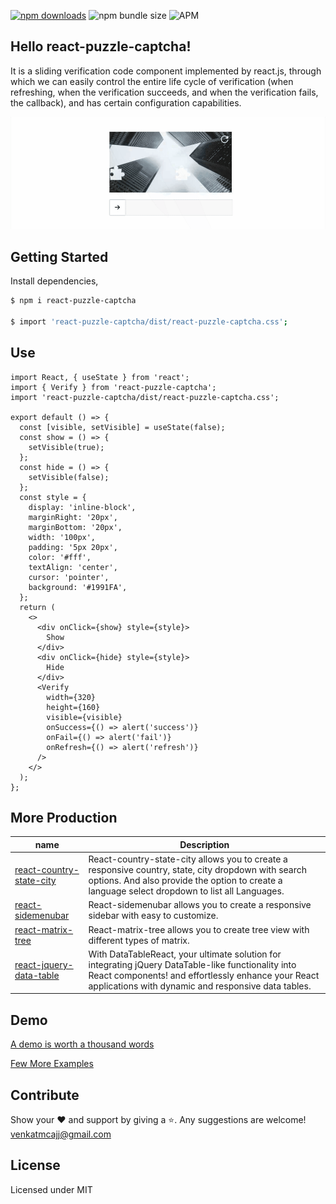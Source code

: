 [![npm downloads](https://img.shields.io/npm/dm/react-puzzle-captcha.svg?style=flat-square)](http://npm-stat.com/charts.html?package=react-puzzle-captcha) ![npm bundle size](https://img.shields.io/bundlephobia/minzip/react-puzzle-captcha) ![APM](https://img.shields.io/npm/l/react-puzzle-captcha?style=flat-square)

## Hello react-puzzle-captcha!

It is a sliding verification code component implemented by react.js, through which we can easily control the entire life cycle of verification (when refreshing, when the verification succeeds, and when the verification fails, the callback), and has certain configuration capabilities.

![demo.gif](https://raw.githubusercontent.com/venkatmcajj/react-puzzle-captcha/master/docs/slider.gif)

## Getting Started

Install dependencies,

```bash
$ npm i react-puzzle-captcha

$ import 'react-puzzle-captcha/dist/react-puzzle-captcha.css';
```

## Use

```tsx
import React, { useState } from 'react';
import { Verify } from 'react-puzzle-captcha';
import 'react-puzzle-captcha/dist/react-puzzle-captcha.css';

export default () => {
  const [visible, setVisible] = useState(false);
  const show = () => {
    setVisible(true);
  };
  const hide = () => {
    setVisible(false);
  };
  const style = {
    display: 'inline-block',
    marginRight: '20px',
    marginBottom: '20px',
    width: '100px',
    padding: '5px 20px',
    color: '#fff',
    textAlign: 'center',
    cursor: 'pointer',
    background: '#1991FA',
  };
  return (
    <>
      <div onClick={show} style={style}>
        Show
      </div>
      <div onClick={hide} style={style}>
        Hide
      </div>
      <Verify
        width={320}
        height={160}
        visible={visible}
        onSuccess={() => alert('success')}
        onFail={() => alert('fail')}
        onRefresh={() => alert('refresh')}
      />
    </>
  );
};
```

## More Production

| name                                                                                | Description                                                                                                                                                                                           |
| ----------------------------------------------------------------------------------- | ----------------------------------------------------------------------------------------------------------------------------------------------------------------------------------------------------- |
| [react-country-state-city](https://github.com/venkatmcajj/react-country-state-city) | React-country-state-city allows you to create a responsive country, state, city dropdown with search options. And also provide the option to create a language select dropdown to list all Languages. |
| [react-sidemenubar](https://github.com/venkatmcajj/react-sidemenubar)               | React-sidemenubar allows you to create a responsive sidebar with easy to customize.                                                                                                                   |
| [react-matrix-tree](https://github.com/venkatmcajj/react-matrix-tree)               | React-matrix-tree allows you to create tree view with different types of matrix.                                                                                                                      |
| [react-jquery-data-table](https://github.com/venkatmcajj/react-jquery-data-table)               | With DataTableReact, your ultimate solution for integrating jQuery DataTable-like functionality into React components! and effortlessly enhance your React applications with dynamic and responsive data tables.                                                                                                                  |

## Demo

[A demo is worth a thousand words](https://venkatmcajj.github.io/react-puzzle-captacha/example)

[Few More Examples](https://github.com/venkatmcajj/react-puzzle-captcha/blob/master/src/Verify/index.md)

## Contribute

Show your ❤️ and support by giving a ⭐. Any suggestions are welcome! venkatmcajj@gmail.com

## License

Licensed under MIT
